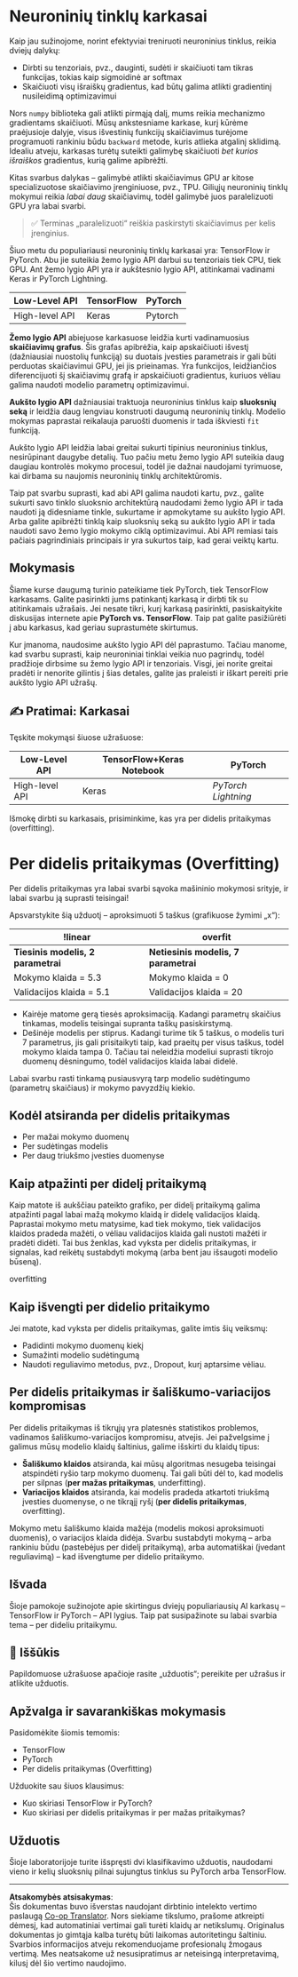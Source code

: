 <!--
CO_OP_TRANSLATOR_METADATA:
{
  "original_hash": "b5466bcedc3c75aa35476270362f626a",
  "translation_date": "2025-08-25T12:47:04+00:00",
  "source_file": "15-rag-and-vector-databases/data/frameworks.md",
  "language_code": "lt"
}
-->
# Neuroninių tinklų karkasai

Kaip jau sužinojome, norint efektyviai treniruoti neuroninius tinklus, reikia dviejų dalykų:

* Dirbti su tenzoriais, pvz., dauginti, sudėti ir skaičiuoti tam tikras funkcijas, tokias kaip sigmoidinė ar softmax
* Skaičiuoti visų išraiškų gradientus, kad būtų galima atlikti gradientinį nusileidimą optimizavimui

Nors `numpy` biblioteka gali atlikti pirmąją dalį, mums reikia mechanizmo gradientams skaičiuoti. Mūsų ankstesniame karkase, kurį kūrėme praėjusioje dalyje, visus išvestinių funkcijų skaičiavimus turėjome programuoti rankiniu būdu `backward` metode, kuris atlieka atgalinį sklidimą. Idealiu atveju, karkasas turėtų suteikti galimybę skaičiuoti *bet kurios išraiškos* gradientus, kurią galime apibrėžti.

Kitas svarbus dalykas – galimybė atlikti skaičiavimus GPU ar kitose specializuotose skaičiavimo įrenginiuose, pvz., TPU. Giliųjų neuroninių tinklų mokymui reikia *labai daug* skaičiavimų, todėl galimybė juos paralelizuoti GPU yra labai svarbi.

> ✅ Terminas „paralelizuoti“ reiškia paskirstyti skaičiavimus per kelis įrenginius.

Šiuo metu du populiariausi neuroninių tinklų karkasai yra: TensorFlow ir PyTorch. Abu jie suteikia žemo lygio API darbui su tenzoriais tiek CPU, tiek GPU. Ant žemo lygio API yra ir aukštesnio lygio API, atitinkamai vadinami Keras ir PyTorch Lightning.

Low-Level API | TensorFlow| PyTorch
--------------|-------------------------------------|--------------------------------
High-level API| Keras| Pytorch

**Žemo lygio API** abiejuose karkasuose leidžia kurti vadinamuosius **skaičiavimų grafus**. Šis grafas apibrėžia, kaip apskaičiuoti išvestį (dažniausiai nuostolių funkciją) su duotais įvesties parametrais ir gali būti perduotas skaičiavimui GPU, jei jis prieinamas. Yra funkcijos, leidžiančios diferencijuoti šį skaičiavimų grafą ir apskaičiuoti gradientus, kuriuos vėliau galima naudoti modelio parametrų optimizavimui.

**Aukšto lygio API** dažniausiai traktuoja neuroninius tinklus kaip **sluoksnių seką** ir leidžia daug lengviau konstruoti daugumą neuroninių tinklų. Modelio mokymas paprastai reikalauja paruošti duomenis ir tada iškviesti `fit` funkciją.

Aukšto lygio API leidžia labai greitai sukurti tipinius neuroninius tinklus, nesirūpinant daugybe detalių. Tuo pačiu metu žemo lygio API suteikia daug daugiau kontrolės mokymo procesui, todėl jie dažnai naudojami tyrimuose, kai dirbama su naujomis neuroninių tinklų architektūromis.

Taip pat svarbu suprasti, kad abi API galima naudoti kartu, pvz., galite sukurti savo tinklo sluoksnio architektūrą naudodami žemo lygio API ir tada naudoti ją didesniame tinkle, sukurtame ir apmokytame su aukšto lygio API. Arba galite apibrėžti tinklą kaip sluoksnių seką su aukšto lygio API ir tada naudoti savo žemo lygio mokymo ciklą optimizavimui. Abi API remiasi tais pačiais pagrindiniais principais ir yra sukurtos taip, kad gerai veiktų kartu.

## Mokymasis

Šiame kurse daugumą turinio pateikiame tiek PyTorch, tiek TensorFlow karkasams. Galite pasirinkti jums patinkantį karkasą ir dirbti tik su atitinkamais užrašais. Jei nesate tikri, kurį karkasą pasirinkti, pasiskaitykite diskusijas internete apie **PyTorch vs. TensorFlow**. Taip pat galite pasižiūrėti į abu karkasus, kad geriau suprastumėte skirtumus.

Kur įmanoma, naudosime aukšto lygio API dėl paprastumo. Tačiau manome, kad svarbu suprasti, kaip neuroniniai tinklai veikia nuo pagrindų, todėl pradžioje dirbsime su žemo lygio API ir tenzoriais. Visgi, jei norite greitai pradėti ir nenorite gilintis į šias detales, galite jas praleisti ir iškart pereiti prie aukšto lygio API užrašų.

## ✍️ Pratimai: Karkasai

Tęskite mokymąsi šiuose užrašuose:

Low-Level API | TensorFlow+Keras Notebook | PyTorch
--------------|-------------------------------------|--------------------------------
High-level API| Keras | *PyTorch Lightning*

Išmokę dirbti su karkasais, prisiminkime, kas yra per didelis pritaikymas (overfitting).

# Per didelis pritaikymas (Overfitting)

Per didelis pritaikymas yra labai svarbi sąvoka mašininio mokymosi srityje, ir labai svarbu ją suprasti teisingai!

Apsvarstykite šią užduotį – aproksimuoti 5 taškus (grafikuose žymimi „x“):

!linear | overfit
-------------------------|--------------------------
**Tiesinis modelis, 2 parametrai** | **Netiesinis modelis, 7 parametrai**
Mokymo klaida = 5.3 | Mokymo klaida = 0
Validacijos klaida = 5.1 | Validacijos klaida = 20

* Kairėje matome gerą tiesės aproksimaciją. Kadangi parametrų skaičius tinkamas, modelis teisingai supranta taškų pasiskirstymą.
* Dešinėje modelis per stiprus. Kadangi turime tik 5 taškus, o modelis turi 7 parametrus, jis gali prisitaikyti taip, kad praeitų per visus taškus, todėl mokymo klaida tampa 0. Tačiau tai neleidžia modeliui suprasti tikrojo duomenų dėsningumo, todėl validacijos klaida labai didelė.

Labai svarbu rasti tinkamą pusiausvyrą tarp modelio sudėtingumo (parametrų skaičiaus) ir mokymo pavyzdžių kiekio.

## Kodėl atsiranda per didelis pritaikymas

  * Per mažai mokymo duomenų
  * Per sudėtingas modelis
  * Per daug triukšmo įvesties duomenyse

## Kaip atpažinti per didelį pritaikymą

Kaip matote iš aukščiau pateikto grafiko, per didelį pritaikymą galima atpažinti pagal labai mažą mokymo klaidą ir didelę validacijos klaidą. Paprastai mokymo metu matysime, kad tiek mokymo, tiek validacijos klaidos pradeda mažėti, o vėliau validacijos klaida gali nustoti mažėti ir pradėti didėti. Tai bus ženklas, kad vyksta per didelis pritaikymas, ir signalas, kad reikėtų sustabdyti mokymą (arba bent jau išsaugoti modelio būseną).

overfitting

## Kaip išvengti per didelio pritaikymo

Jei matote, kad vyksta per didelis pritaikymas, galite imtis šių veiksmų:

 * Padidinti mokymo duomenų kiekį
 * Sumažinti modelio sudėtingumą
 * Naudoti reguliavimo metodus, pvz., Dropout, kurį aptarsime vėliau.

## Per didelis pritaikymas ir šališkumo-variacijos kompromisas

Per didelis pritaikymas iš tikrųjų yra platesnės statistikos problemos, vadinamos šališkumo-variacijos kompromisu, atvejis. Jei pažvelgsime į galimus mūsų modelio klaidų šaltinius, galime išskirti du klaidų tipus:

* **Šališkumo klaidos** atsiranda, kai mūsų algoritmas nesugeba teisingai atspindėti ryšio tarp mokymo duomenų. Tai gali būti dėl to, kad modelis per silpnas (**per mažas pritaikymas**, underfitting).
* **Variacijos klaidos** atsiranda, kai modelis pradeda atkartoti triukšmą įvesties duomenyse, o ne tikrąjį ryšį (**per didelis pritaikymas**, overfitting).

Mokymo metu šališkumo klaida mažėja (modelis mokosi aproksimuoti duomenis), o variacijos klaida didėja. Svarbu sustabdyti mokymą – arba rankiniu būdu (pastebėjus per didelį pritaikymą), arba automatiškai (įvedant reguliavimą) – kad išvengtume per didelio pritaikymo.

## Išvada

Šioje pamokoje sužinojote apie skirtingus dviejų populiariausių AI karkasų – TensorFlow ir PyTorch – API lygius. Taip pat susipažinote su labai svarbia tema – per dideliu pritaikymu.

## 🚀 Iššūkis

Papildomuose užrašuose apačioje rasite „užduotis“; pereikite per užrašus ir atlikite užduotis.

## Apžvalga ir savarankiškas mokymasis

Pasidomėkite šiomis temomis:

- TensorFlow
- PyTorch
- Per didelis pritaikymas (Overfitting)

Užduokite sau šiuos klausimus:

- Kuo skiriasi TensorFlow ir PyTorch?
- Kuo skiriasi per didelis pritaikymas ir per mažas pritaikymas?

## Užduotis

Šioje laboratorijoje turite išspręsti dvi klasifikavimo užduotis, naudodami vieno ir kelių sluoksnių pilnai sujungtus tinklus su PyTorch arba TensorFlow.

---

**Atsakomybės atsisakymas**:  
Šis dokumentas buvo išverstas naudojant dirbtinio intelekto vertimo paslaugą [Co-op Translator](https://github.com/Azure/co-op-translator). Nors siekiame tikslumo, prašome atkreipti dėmesį, kad automatiniai vertimai gali turėti klaidų ar netikslumų. Originalus dokumentas jo gimtąja kalba turėtų būti laikomas autoritetingu šaltiniu. Svarbios informacijos atveju rekomenduojame profesionalų žmogaus vertimą. Mes neatsakome už nesusipratimus ar neteisingą interpretavimą, kilusį dėl šio vertimo naudojimo.